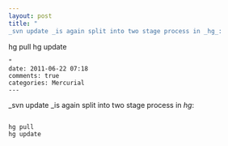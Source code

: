 ```yaml
---
layout: post
title: "
_svn update _is again split into two stage process in _hg_:

```

hg pull
hg update

```
"
date: 2011-06-22 07:18
comments: true
categories: Mercurial
---
```


_svn update _is again split into two stage process in _hg_:

```

hg pull
hg update

```

